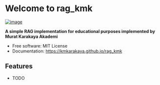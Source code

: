 # Welcome to rag_kmk


[![image](https://img.shields.io/pypi/v/rag_kmk.svg)](https://pypi.python.org/pypi/rag_kmk)


**A simple RAG implementation for educational purposes implemented by Murat Karakaya Akademi**


-   Free software: MIT License
-   Documentation: <https://kmkarakaya.github.io/rag_kmk>
    

## Features

-   TODO
